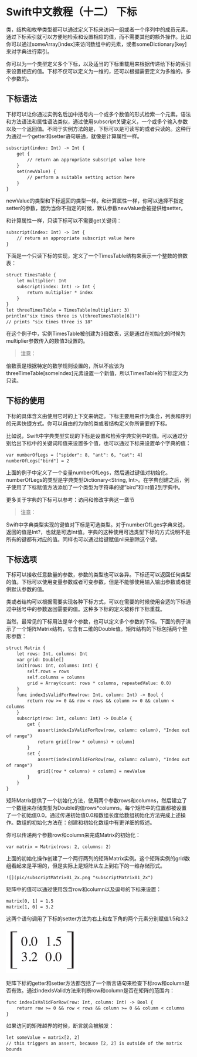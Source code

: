 # Swift中文教程（十二） 下标

类，结构和枚举类型都可以通过定义下标来访问一组或者一个序列中的成员元素。通过下标索引就可以方便地检索和设置相应的值，而不需要其他的额外操作。比如你可以通过someArray[index]来访问数组中的元素，或者someDictionary[key]来对字典进行索引。

你可以为一个类型定义多个下标，以及适当的下标重载用来根据传递给下标的索引来设置相应的值。下标不仅可以定义为一维的，还可以根据需要定义为多维的，多个参数的。

## 下标语法

下标可以让你通过实例名后加中括号内一个或多个数值的形式检索一个元素。语法和方法语法和属性语法类似，通过使用subscript关键定义，一个或多个输入参数以及一个返回值。不同于实例方法的是，下标可以是可读写的或者只读的。这种行为通过一个getter和setter语句联通，就像是计算属性一样。

    subscript(index: Int) -> Int {
        get {
            // return an appropriate subscript value here
        }
        set(newValue) {
            // perform a suitable setting action here
        }
    }

newValue的类型和下标返回的类型一样。和计算属性一样，你可以选择不指定setter的参数，因为当你不指定的时候，默认参数newValue会被提供给setter。

和计算属性一样，只读下标可以不需要get关键词：

    subscript(index: Int) -> Int {
        // return an appropriate subscript value here
    }

下面是一个只读下标的实现，定义了一个TimesTable结构来表示一个整数的倍数表：

    struct TimesTable {
        let multiplier: Int
        subscript(index: Int) -> Int {
            return multiplier * index
        }
    }
    let threeTimesTable = TimesTable(multiplier: 3)
    println("six times three is \(threeTimesTable[6])")
    // prints "six times three is 18"

在这个例子中，实例TimesTable被创建为3倍数表，这是通过在初始化的时候为multiplier参数传入的数值3设置的。

>注意：

倍数表是根据特定的数学规则设置的，所以不应该为threeTimeTable[someIndex]元素设置一个新值，所以TimesTable的下标定义为只读。


## 下标的使用

下标的具体含义由使用它时的上下文来确定。下标主要用来作为集合，列表和序列的元素快捷方式。你可以自由的为你的类或者结构定义你所需要的下标。

比如说，Swift中字典类型实现的下标是设置和检索字典实例中的值。可以通过分别给出下标中的关键词和值来设置多个值，也可以通过下标来设置单个字典的值：

    var numberOfLegs = ["spider": 8, "ant": 6, "cat": 4]
    numberOfLegs["bird"] = 2

上面的例子中定义了一个变量numberOfLegs，然后通过键值对初始化。numberOfLegs的类型是字典类型Dictionary<String, Int>。在字典创建之后，例子使用了下标赋值方法添加了一个类型为字符串的键”bird”和Int值2到字典中。

更多关于字典的下标可以参考：访问和修改字典这一章节

> 注意：

Swift中字典类型实现的键值对下标是可选类型。对于numberOfLges字典来说，返回的值是Int?，也就是可选Int值。字典的这种使用可选类型下标的方式说明不是所有的键都有对应的值。同样也可以通过给键赋值nil来删除这个键。



## 下标选项

下标可以接收任意数量的参数，参数的类型也可以各异。下标还可以返回任何类型的值。下标可以使用变量参数或者可变参数，但是不能够使用输入输出参数或者提供默认参数的值。

类或者结构可以根据需要实现各种下标方式，可以在需要的时候使用合适的下标通过中括号中的参数返回需要的值。这种多下标的定义被称作下标重载。

当然，最常见的下标用法是单个参数，也可以定义多个参数的下标。下面的例子演示了一个矩阵Matrix结构，它含有二维的Double值。矩阵结构的下标包括两个整形参数：

    struct Matrix {
        let rows: Int, columns: Int
        var grid: Double[]
        init(rows: Int, columns: Int) {
            self.rows = rows
            self.columns = columns
            grid = Array(count: rows * columns, repeatedValue: 0.0)
        }
        func indexIsValidForRow(row: Int, column: Int) -> Bool {
            return row >= 0 && row < rows && column >= 0 && column < columns
        }
        subscript(row: Int, column: Int) -> Double {
            get {
                assert(indexIsValidForRow(row, column: column), "Index out of range")
                return grid[(row * columns) + column]
            }
            set {
                assert(indexIsValidForRow(row, column: column), "Index out of range")
                grid[(row * columns) + column] = newValue
            }
        }
    }

矩阵Matrix提供了一个初始化方法，使用两个参数rows和columns，然后建立了一个数组来存储类型为Double的值rows*columns。每个矩阵中的位置都被设置了一个初始值0.0。通过传递初始值0.0和数组长度给数组初始化方法完成上述操作。数组的初始化方法在：创建和初始化数组中有更详细的叙述。

你可以传递两个参数row和column来完成Matrix的初始化：

    var matrix = Matrix(rows: 2, columns: 2)

上面的初始化操作创建了一个两行两列的矩阵Matrix实例。这个矩阵实例的grid数组看起来是平坦的，但是实际上是矩阵从左上到右下的一维存储形式。

    ![](pic/subscriptMatrix01_2x.png "subscriptMatrix01_2x")

矩阵中的值可以通过使用包含row和column以及逗号的下标来设置：

    matrix[0, 1] = 1.5
    matrix[1, 0] = 3.2

这两个语句调用了下标的setter方法为右上和左下角的两个元素分别赋值1.5和3.2

![](pic/subscriptMatrix02_2x.png "subscriptMatrix02_2x")

矩阵下标的getter和setter方法都包括了一个断言语句来检查下标row和column是否有效。通过indexIsValid方法来判断row和column是否在矩阵的范围内：

    func indexIsValidForRow(row: Int, column: Int) -> Bool {
        return row >= 0 && row < rows && column >= 0 && column < columns
    }

如果访问的矩阵越界的时候，断言就会被触发：

    let someValue = matrix[2, 2]
    // this triggers an assert, because [2, 2] is outside of the matrix bounds
